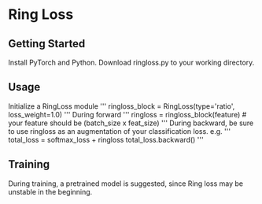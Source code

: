 # Ring Loss
## Getting Started
Install PyTorch and Python.
Download ringloss.py to your working directory. 

## Usage
Initialize a RingLoss module
'''
ringloss_block = RingLoss(type='ratio', loss_weight=1.0)
'''
During forward
'''
ringloss = ringloss_block(feature) # your feature should be (batch_size x feat_size)
'''
During backward, be sure to use ringloss as an augmentation of your classification loss. e.g.
'''
total_loss = softmax_loss + ringloss
total_loss.backward()
'''

## Training
During training, a pretrained model is suggested, since Ring loss may be unstable in the beginning. 
